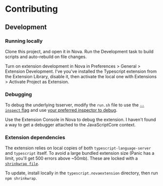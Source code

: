 # Contributing

## Development

### Running locally

Clone this project, and open it in Nova. Run the Development task to build scripts and auto-rebuild on file changes.

Turn on extension development in Nova in Preferences > General > Extension Development. I've you've installed the Typescript extension from the Extension Library, disable it, then activate the local one with Extensions > Activate Project as Extension.

### Debugging

To debug the underlying tsserver, modify the `run.sh` file to use the [`--inspect` flag](https://nodejs.org/en/docs/guides/debugging-getting-started/) and use [your preferred inspector to debug](https://nodejs.org/en/docs/guides/debugging-getting-started/#inspector-clients).

Use the Extension Console in Nova to debug the extension. I haven't found a way to get a debugger attached to the JavaScriptCore context.

### Extension dependencies

The extension relies on local copies of both `typescript-language-server` and `typescript` itself. To avoid a large bundled extension size (Panic has a limit, you'll get 500 errors above ~50mb). These are locked with a [`shrinkwrap file`](https://docs.npmjs.com/configuring-npm/shrinkwrap-json.html).

To update, install locally in the `typescript.novaextension` directory, then run `npm shrinkwrap`.
